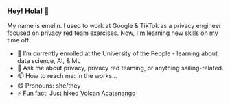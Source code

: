 ### Hey! Hola! 👋

My name is emelin. I used to work at Google & TikTok as a privacy engineer focused on privacy red team exercises. Now, I'm learning new skills on my time off. 

- 🌱 I’m currently enrolled at the University of the People - learning about data science, AI, & ML 
- 💬 Ask me about privacy, privacy red teaming, or anything sailing-related.
- 📫 How to reach me: in the works...
- 😄 Pronouns: she/they
- ⚡ Fun fact: Just hiked [Volcan Acatenango](https://en.wikipedia.org/wiki/Acatenango) 
